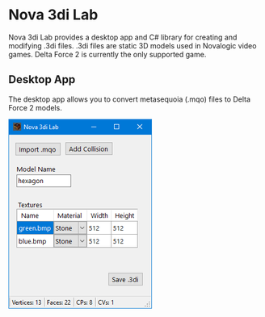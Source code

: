 # Nova 3di Lab

Nova 3di Lab provides a desktop app and C# library for creating and modifying .3di files.
.3di files are static 3D models used in Novalogic video games.
Delta Force 2 is currently the only supported game.

## Desktop App

The desktop app allows you to convert metasequoia (.mqo) files to Delta Force 2 models.

![app](app-snip.png)
